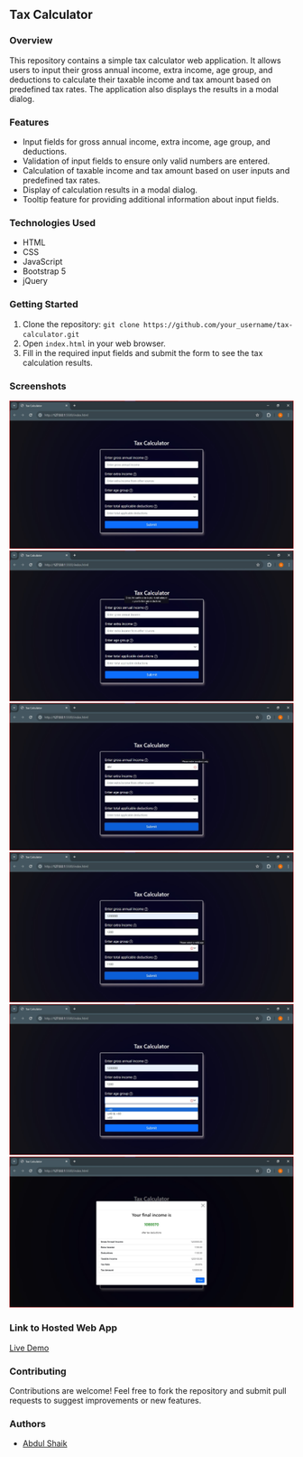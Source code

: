 ## Tax Calculator

### Overview
This repository contains a simple tax calculator web application. It allows users to input their gross annual income, extra income, age group, and deductions to calculate their taxable income and tax amount based on predefined tax rates. The application also displays the results in a modal dialog.

### Features
- Input fields for gross annual income, extra income, age group, and deductions.
- Validation of input fields to ensure only valid numbers are entered.
- Calculation of taxable income and tax amount based on user inputs and predefined tax rates.
- Display of calculation results in a modal dialog.
- Tooltip feature for providing additional information about input fields.

### Technologies Used
- HTML
- CSS
- JavaScript
- Bootstrap 5
- jQuery

### Getting Started
1. Clone the repository: `git clone https://github.com/your_username/tax-calculator.git`
2. Open `index.html` in your web browser.
3. Fill in the required input fields and submit the form to see the tax calculation results.

### Screenshots
![Screenshot 1](https://github.com/AbdulShaikz/tax-calculator/blob/main/screenshots/1.jpg)
![Screenshot 2](https://github.com/AbdulShaikz/tax-calculator/blob/main/screenshots/2.jpg)
![Screenshot 3](https://github.com/AbdulShaikz/tax-calculator/blob/main/screenshots/3.jpg)
![Screenshot 4](https://github.com/AbdulShaikz/tax-calculator/blob/main/screenshots/4.jpg)
![Screenshot 5](https://github.com/AbdulShaikz/tax-calculator/blob/main/screenshots/5.jpg)
![Screenshot 6](https://github.com/AbdulShaikz/tax-calculator/blob/main/screenshots/6.jpg)

### Link to Hosted Web App
[Live Demo](https://tax-calculator-application.netlify.app/)

### Contributing
Contributions are welcome! Feel free to fork the repository and submit pull requests to suggest improvements or new features.

### Authors
- [Abdul Shaik](https://github.com/AbdulShaikz)
